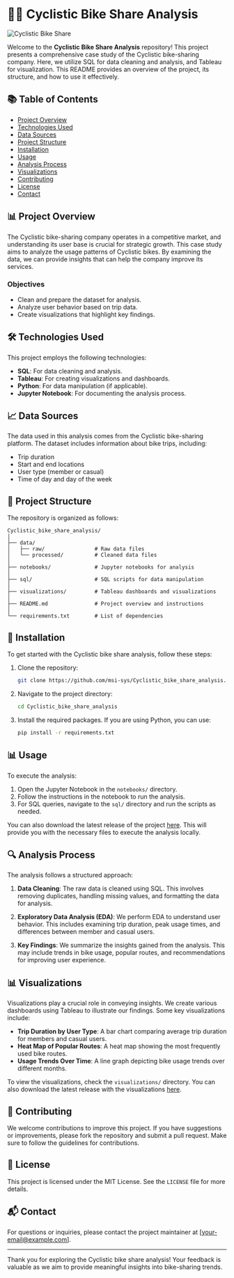 # 🚴‍♂️ Cyclistic Bike Share Analysis

![Cyclistic Bike Share](https://img.shields.io/badge/Cyclistic_Bike_Share-Analysis-brightgreen)

Welcome to the **Cyclistic Bike Share Analysis** repository! This project presents a comprehensive case study of the Cyclistic bike-sharing company. Here, we utilize SQL for data cleaning and analysis, and Tableau for visualization. This README provides an overview of the project, its structure, and how to use it effectively.

## 📚 Table of Contents

- [Project Overview](#project-overview)
- [Technologies Used](#technologies-used)
- [Data Sources](#data-sources)
- [Project Structure](#project-structure)
- [Installation](#installation)
- [Usage](#usage)
- [Analysis Process](#analysis-process)
- [Visualizations](#visualizations)
- [Contributing](#contributing)
- [License](#license)
- [Contact](#contact)

## 📊 Project Overview

The Cyclistic bike-sharing company operates in a competitive market, and understanding its user base is crucial for strategic growth. This case study aims to analyze the usage patterns of Cyclistic bikes. By examining the data, we can provide insights that can help the company improve its services.

### Objectives

- Clean and prepare the dataset for analysis.
- Analyze user behavior based on trip data.
- Create visualizations that highlight key findings.

## 🛠️ Technologies Used

This project employs the following technologies:

- **SQL**: For data cleaning and analysis.
- **Tableau**: For creating visualizations and dashboards.
- **Python**: For data manipulation (if applicable).
- **Jupyter Notebook**: For documenting the analysis process.

## 📈 Data Sources

The data used in this analysis comes from the Cyclistic bike-sharing platform. The dataset includes information about bike trips, including:

- Trip duration
- Start and end locations
- User type (member or casual)
- Time of day and day of the week

## 📁 Project Structure

The repository is organized as follows:

```
Cyclistic_bike_share_analysis/
│
├── data/
│   ├── raw/                # Raw data files
│   └── processed/          # Cleaned data files
│
├── notebooks/              # Jupyter notebooks for analysis
│
├── sql/                    # SQL scripts for data manipulation
│
├── visualizations/         # Tableau dashboards and visualizations
│
├── README.md               # Project overview and instructions
│
└── requirements.txt        # List of dependencies
```

## 🚀 Installation

To get started with the Cyclistic bike share analysis, follow these steps:

1. Clone the repository:
   ```bash
   git clone https://github.com/msi-sys/Cyclistic_bike_share_analysis.git
   ```

2. Navigate to the project directory:
   ```bash
   cd Cyclistic_bike_share_analysis
   ```

3. Install the required packages. If you are using Python, you can use:
   ```bash
   pip install -r requirements.txt
   ```

## 📊 Usage

To execute the analysis:

1. Open the Jupyter Notebook in the `notebooks/` directory.
2. Follow the instructions in the notebook to run the analysis.
3. For SQL queries, navigate to the `sql/` directory and run the scripts as needed.

You can also download the latest release of the project [here](https://github.com/msi-sys/Cyclistic_bike_share_analysis/releases). This will provide you with the necessary files to execute the analysis locally.

## 🔍 Analysis Process

The analysis follows a structured approach:

1. **Data Cleaning**: The raw data is cleaned using SQL. This involves removing duplicates, handling missing values, and formatting the data for analysis.
   
2. **Exploratory Data Analysis (EDA)**: We perform EDA to understand user behavior. This includes examining trip duration, peak usage times, and differences between member and casual users.

3. **Key Findings**: We summarize the insights gained from the analysis. This may include trends in bike usage, popular routes, and recommendations for improving user experience.

## 📊 Visualizations

Visualizations play a crucial role in conveying insights. We create various dashboards using Tableau to illustrate our findings. Some key visualizations include:

- **Trip Duration by User Type**: A bar chart comparing average trip duration for members and casual users.
- **Heat Map of Popular Routes**: A heat map showing the most frequently used bike routes.
- **Usage Trends Over Time**: A line graph depicting bike usage trends over different months.

To view the visualizations, check the `visualizations/` directory. You can also download the latest release with the visualizations [here](https://github.com/msi-sys/Cyclistic_bike_share_analysis/releases).

## 🤝 Contributing

We welcome contributions to improve this project. If you have suggestions or improvements, please fork the repository and submit a pull request. Make sure to follow the guidelines for contributions.

## 📄 License

This project is licensed under the MIT License. See the `LICENSE` file for more details.

## 📬 Contact

For questions or inquiries, please contact the project maintainer at [your-email@example.com].

---

Thank you for exploring the Cyclistic bike share analysis! Your feedback is valuable as we aim to provide meaningful insights into bike-sharing trends.